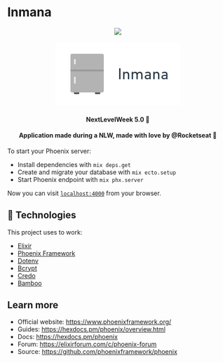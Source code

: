 # Inmana

<p align="center"><img src="https://www.vectorlogo.zone/logos/elixir-lang/elixir-lang-ar21.svg"/></p>

<p align="center">
<img  alt="inmana-logo" src="./git-docs/inmana-logo.png">
</p>
<h4 align="center">NextLevelWeek 5.0 🚀</h4>
<h4 align="center">Application made during a NLW, made with love by @Rocketseat 💜</h4>


To start your Phoenix server:

  * Install dependencies with `mix deps.get`
  * Create and migrate your database with `mix ecto.setup`
  * Start Phoenix endpoint with `mix phx.server`

Now you can visit [`localhost:4000`](http://localhost:4000) from your browser.


<h2 id="techs">
  🚀 Technologies
</h2>

This project uses to work:

- [Elixir](https://elixir-lang.org/)
- [Phoenix Framework](https://www.phoenixframework.org/)
- [Dotenv](https://github.com/avdi/dotenv_elixir)
- [Bcrypt](https://github.com/riverrun/bcrypt_elixir)
- [Credo](https://github.com/rrrene/credo)
- [Bamboo](https://github.com/thoughtbot/bamboo)

## Learn more

  * Official website: https://www.phoenixframework.org/
  * Guides: https://hexdocs.pm/phoenix/overview.html
  * Docs: https://hexdocs.pm/phoenix
  * Forum: https://elixirforum.com/c/phoenix-forum
  * Source: https://github.com/phoenixframework/phoenix
